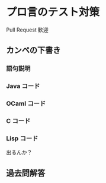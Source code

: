 # プロ言のテスト対策
Pull Request 歓迎

## カンペの下書き

### 語句説明

### Java コード

### OCaml コード

### C コード

### Lisp コード
出るんか？

## 過去問解答
